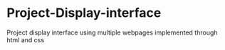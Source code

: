 # Project-Display-interface
Project display interface using multiple webpages implemented through html and css
